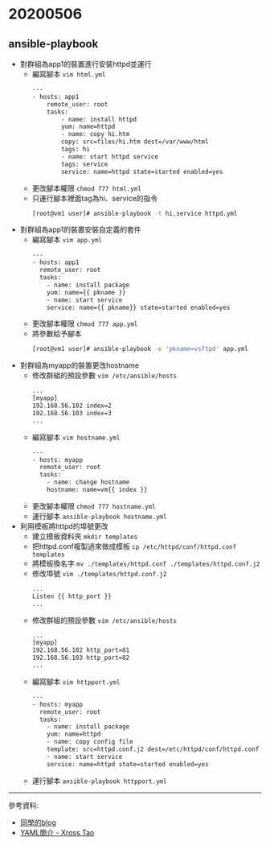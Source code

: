 # 20200506
## ansible-playbook
- 對群組為app1的裝置進行安裝httpd並運行
    - 編寫腳本 `vim html.yml`
        ```sh
        ---
        - hosts: app1
            remote_user: root
            tasks:
                - name: install httpd
                yum: name=httpd 
                - name: copy hi.htm
                copy: src=files/hi.htm dest=/var/www/html
                tags: hi
                - name: start httpd service
                tags: service
                service: name=httpd state=started enabled=yes
        ```
    - 更改腳本權限 `chmod 777 html.yml`
    - 只運行腳本裡面tag為hi、service的指令
        ```sh
        [root@vm1 user]# ansible-playbook -t hi,service httpd.yml
        ```
- 對群組為app1的裝置安裝自定義的套件
    - 編寫腳本 `vim app.yml`
        ```sh
        ---
        - hosts: app1
          remote_user: root
          tasks:
            - name: install package
            yum: name={{ pkname }}
            - name: start service
            service: name={{ pkname}} state=started enabled=yes
        ```
    - 更改腳本權限 `chmod 777 app.yml`
    - 將參數給予腳本
        ```sh
        [root@vm1 user]# ansible-playbook -e 'pkname=vsftpd' app.yml
        ```
- 對群組為myapp的裝置更改hostname
    - 修改群組的預設參數 `vim /etc/ansible/hosts`
        ```sh
        ...
        [myapp]
        192.168.56.102 index=2
        192.168.56.103 index=3
        ...
        ```
    - 編寫腳本 `vim hostname.yml`
        ```sh
        ---
        - hosts: myapp
          remote_user: root
          tasks:
            - name: change hostname
            hostname: name=vm{{ index }}
        ```
    - 更改腳本權限 `chmod 777 hostname.yml`
    - 運行腳本 `ansible-playbook hostname.yml`
- 利用模板將httpd的埠號更改
    - 建立模板資料夾 `mkdir templates`
    - 把httpd.conf複製過來做成模板 `cp /etc/httpd/conf/httpd.conf templates`
    - 將模板換名字 `mv ./templates/httpd.conf ./templates/httpd.conf.j2`
    - 修改埠號 `vim ./templates/httpd.conf.j2`
        ```sh
        ...
        Listen {{ http_port }}
        ...
        ```
    - 修改群組的預設參數 `vim /etc/ansible/hosts`
        ```sh
        ...
        [myapp]
        192.168.56.102 http_port=81
        192.168.56.103 http_port=82
        ...
        ```
    - 編寫腳本 `vim httpport.yml`
        ```sh
        ---
        - hosts: myapp
          remote_user: root
          tasks:
            - name: install package
            yum: name=httpd
            - name: copy config file
            template: src=httpd.conf.j2 dest=/etc/httpd/conf/httpd.conf
            - name: start service
            service: name=httpd state=started enabled=yes
        ```
    - 運行腳本 `ansible-playbook httpport.yml`
---
參考資料:
- [同學的blog](https://timleesdailyfactory.blogspot.com/2020/05/0506-linux-note.html)
- [YAML簡介 - Xross Tao](http://www.wl-chuang.com/blog/2011/11/06/yaml-tutorial/)